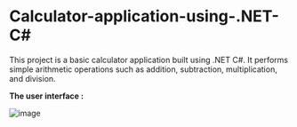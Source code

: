 # Calculator-application-using-.NET-C#
This project is a basic calculator application built using .NET C#.
It performs simple arithmetic operations such as addition, subtraction, multiplication, and division. 

**The user interface :**

![image](https://user-images.githubusercontent.com/101791324/223541856-e63fdc1b-c0c0-4657-a31c-e557f8618666.png)
